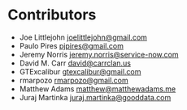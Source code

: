 # Contributors
* Joe Littlejohn <joelittlejohn@gmail.com>
* Paulo Pires <pjpires@gmail.com>
* Jeremy Norris <jeremy.norris@service-now.com>
* David M. Carr <david@carrclan.us>
* GTExcalibur <gtexcalibur@gmail.com>
* rmarpozo <rmarpozo@gmail.com>
* Matthew Adams <matthew@matthewadams.me>
* Juraj Martinka <juraj.martinka@gooddata.com>
